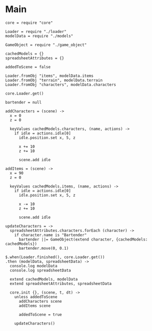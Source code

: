 Main
====

    core = require "core"

    Loader = require "./loader"
    modelData = require "./models"
    
    GameObject = require "./game_object"

    cachedModels = {}
    spreadsheetAttributes = {}
    
    addedToScene = false

    Loader.fromObj "items", modelData.items
    Loader.fromObj "terrain", modelData.terrain
    Loader.fromObj "characters", modelData.characters
    
    core.Loader.get()

    bartender = null

    addCharacters = (scene) ->
      x = 0
      z = 0

      keyValues cachedModels.characters, (name, actions) ->         
        if idle = actions.idle[0]
          idle.position.set x, 5, z
  
          x += 10
          z += 10
  
          scene.add idle

    addItems = (scene) ->
      x = 90
      z = 0

      keyValues cachedModels.items, (name, actions) ->
        if idle = actions.idle[0]
          idle.position.set x, 5, z
  
          x -= 10
          z += 10
  
          scene.add idle

    updateCharacters = ->
      spreadsheetAttributes.characters.forEach (character) ->
        if character.name is "Bartender"
          bartender ||= GameObject(extend character, {cachedModels: cachedModels})
          bartender.move(0, 0.1)

    $.when(Loader.finished(), core.Loader.get())
    .then (modelData, spreadsheetData) ->
      console.log modelData
      console.log spreadsheetData
    
      extend cachedModels, modelData
      extend spreadsheetAttributes, spreadsheetData
      
      core.init {}, (scene, t, dt) ->
        unless addedToScene
          addCharacters scene
          addItems scene
          
          addedToScene = true
        
        updateCharacters()
